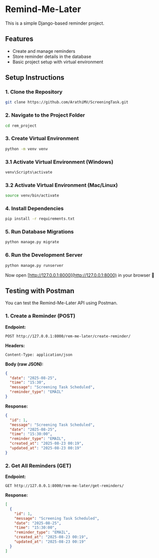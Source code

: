 # Remind-Me-Later

This is a simple Django-based reminder project.

## Features

* Create and manage reminders
* Store reminder details in the database
* Basic project setup with virtual environment

## Setup Instructions

### 1. Clone the Repository

```bash
git clone https://github.com/ArathiMV/ScreeningTask.git
```

### 2. Navigate to the Project Folder

```bash
cd rem_project
```

### 3. Create Virtual Environment

```bash
python -m venv venv
```

### 3.1 Activate Virtual Environment (Windows)

```bash
venv\Scripts\activate
```

### 3.2 Activate Virtual Environment (Mac/Linux)

```bash
source venv/bin/activate
```

### 4. Install Dependencies

```bash
pip install -r requirements.txt
```

### 5. Run Database Migrations

```bash
python manage.py migrate
```

### 6. Run the Development Server

```bash
python manage.py runserver
```

Now open [http://127.0.0.1:8000](http://127.0.0.1:8000) in your browser 🚀

## Testing with Postman

You can test the Remind-Me-Later API using Postman.

### 1. Create a Reminder (POST)

**Endpoint:**

```
POST http://127.0.0.1:8000/rem-me-later/create-reminder/
```

**Headers:**

```
Content-Type: application/json
```

**Body (raw JSON):**

```json
{
  "date": "2025-08-25",
  "time": "15:30",
  "message": "Screening Task Scheduled",
  "reminder_type": "EMAIL"
}
```

**Response:**

```json
{
  "id": 1,
  "message": "Screening Task Scheduled",
  "date": "2025-08-25",
  "time": "15:30:00",
  "reminder_type": "EMAIL",
  "created_at": "2025-08-23 00:19",
  "updated_at": "2025-08-23 00:19"
}
```

### 2. Get All Reminders (GET)

**Endpoint:**

```
GET http://127.0.0.1:8000/rem-me-later/get-reminders/
```

**Response:**

```json
[
  {
    "id": 1,
    "message": "Screening Task Scheduled",
    "date": "2025-08-25",
    "time": "15:30:00",
    "reminder_type": "EMAIL",
    "created_at": "2025-08-23 00:19",
    "updated_at": "2025-08-23 00:19"
  }
]
```
